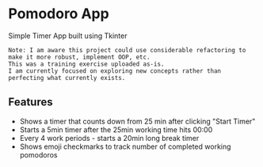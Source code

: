 # Pomodoro App
Simple Timer App built using Tkinter

```
Note: I am aware this project could use considerable refactoring to make it more robust, implement OOP, etc. 
This was a training exercise uploaded as-is.
I am currently focused on exploring new concepts rather than perfecting what currently exists. 
```

## Features

* Shows a timer that counts down from 25 min after clicking "Start Timer"
* Starts a 5min timer after the 25min working time hits 00:00
* Every 4 work periods - starts a 20min long break timer
* Shows emoji checkmarks to track number of completed working pomodoros

